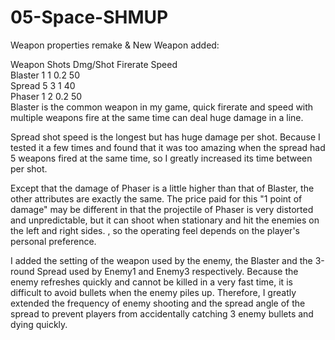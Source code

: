 # 05-Space-SHMUP
 
Weapon properties remake & New Weapon added:

Weapon	Shots	Dmg/Shot	Firerate	Speed <br />
Blaster	1	1	0.2	50 <br />
Spread	5	3	1	40 <br />
Phaser	1	2	0.2	50 <br />
Blaster is the common weapon in my game, quick firerate and speed with multiple weapons fire at the same time can deal huge damage in a line.

Spread shot speed is the longest but has huge damage per shot. Because I tested it a few times and found that it was too amazing when the spread had 5 weapons fired at the same time, so I greatly increased its time between per shot.

Except that the damage of Phaser is a little higher than that of Blaster, the other attributes are exactly the same. The price paid for this "1 point of damage" may be different in that the projectile of Phaser is very distorted and unpredictable, but it can shoot when stationary and hit the enemies on the left and right sides. , so the operating feel depends on the player's personal preference.

I added the setting of the weapon used by the enemy, the Blaster and the 3-round Spread used by Enemy1 and Enemy3 respectively. Because the enemy refreshes quickly and cannot be killed in a very fast time, it is difficult to avoid bullets when the enemy piles up. Therefore, I greatly extended the frequency of enemy shooting and the spread angle of the spread to prevent players from accidentally catching 3 enemy bullets and dying quickly.
